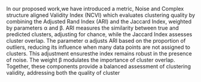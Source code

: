In our proposed work,we have introduced a metric, Noise and Complex structure aligned Validity Index (NCVI) which evaluates clustering quality by combining the Adjusted Rand Index (ARI) and the Jaccard Index, weighted by parameters α and β. ARI measures the similarity between true and predicted clusters, adjusting for chance, while the Jaccard Index assesses cluster overlap. The parameter α adjusts ARI based on the proportion of outliers, reducing its influence when many data points are not assigned to clusters. This adjustment ensuresthe index remains robust in the presence of noise. The weight β modulates the importance of cluster overlap. Together, these components provide a balanced assessment of clustering validity, addressing both the quality of cluster
